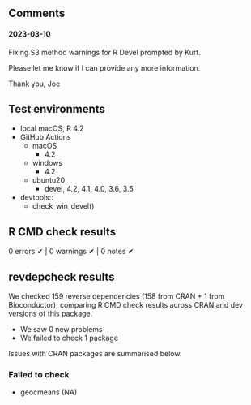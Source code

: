 ## Comments

#### 2023-03-10

Fixing S3 method warnings for R Devel prompted by Kurt.

Please let me know if I can provide any more information.

Thank you,
Joe

## Test environments

* local macOS, R 4.2
* GitHub Actions
  * macOS
    * 4.2
  * windows
    * 4.2
  * ubuntu20
    * devel, 4.2, 4.1, 4.0, 3.6, 3.5
* devtools::
  * check_win_devel()

## R CMD check results

0 errors ✔ | 0 warnings ✔ | 0 notes ✔


## revdepcheck results

We checked 159 reverse dependencies (158 from CRAN + 1 from Bioconductor), comparing R CMD check results across CRAN and dev versions of this package.

 * We saw 0 new problems
 * We failed to check 1 package

Issues with CRAN packages are summarised below.

### Failed to check

* geocmeans (NA)
